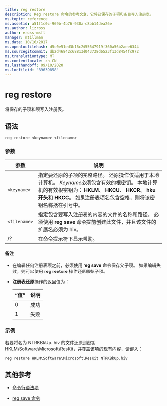 ```yaml
---
title: reg restore
description: Reg restore 命令的参考文章，它将已保存的子项和条目写入注册表。
ms.topic: reference
ms.assetid: a51f1c0c-969b-4b76-930a-c8bb14dea26e
ms.author: lizross
author: eross-msft
manager: mtillman
ms.date: 10/16/2017
ms.openlocfilehash: d5c0e51ed3b16c2655647919f360a56b2aee6344
ms.sourcegitcommit: db2d46842c68813d043738d6523f13d8454fc972
ms.translationtype: MT
ms.contentlocale: zh-CN
ms.lasthandoff: 09/10/2020
ms.locfileid: "89639858"
---
```

# <a name="reg-restore"></a>reg restore

将保存的子项和项写入注册表。

## <a name="syntax"></a>语法

```
reg restore <keyname> <filename>
```

### <a name="parameters"></a>参数

| 参数 | 说明 |
|--|--|
| `<keyname>` | 指定要还原的子项的完整路径。 还原操作仅适用于本地计算机。 *Keyname*必须包含有效的根密钥。 本地计算机的有效根密钥为： **HKLM**、 **HKCU**、 **HKCR**、 **hku 开头**和 **HKCC**。 如果注册表项名包含空格，则将该密钥名称括在引号中。 |
| `<filename>` | 指定包含要写入注册表的内容的文件的名称和路径。 必须使用 **reg save** 命令提前创建此文件，并且该文件的扩展名必须为 hiv。 |
| /? | 在命令提示符下显示帮助。 |

#### <a name="remarks"></a>备注

- 在编辑任何注册表项之前，必须使用 **reg save** 命令保存父子项。 如果编辑失败，则可以使用 **reg restore** 操作还原原始子项。

- **注册表还原**操作的返回值为：

    | “值” | 说明 |
    |--|--|
    | 0 | 成功 |
    | 1 | 失败 |

### <a name="examples"></a>示例

若要将名为 NTRKBkUp. hiv 的文件还原到密钥 HKLM\Software\Microsoft\ResKit，并覆盖该项的现有内容，请键入：

```
reg restore HKLM\Software\Microsoft\ResKit NTRKBkUp.hiv
```

## <a name="additional-references"></a>其他参考

- [命令行语法项](command-line-syntax-key.md)

- [reg save 命令](reg-save.md)
